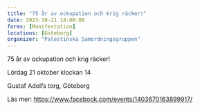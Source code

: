 ```yaml
---
title: "75 år av ockupation och krig räcker!"
date: 2023-10-21 14:00:00
forms: [Manifestation]
locations: [Göteborg]
organizer: "Palestinska Samordningsgruppen"
---
```

75 år av ockupation och krig räcker!

Lördag 21 oktober klockan 14

Gustaf Adolfs torg, Göteborg

Läs mer: https://www.facebook.com/events/1403670163899917/